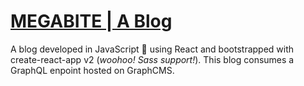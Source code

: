 # [MEGABITE | A Blog](https://megabite.netlify.com)
A blog developed in JavaScript 💛 using React and bootstrapped with create-react-app v2 (*woohoo! Sass support!*). This blog consumes a GraphQL enpoint hosted on GraphCMS.

